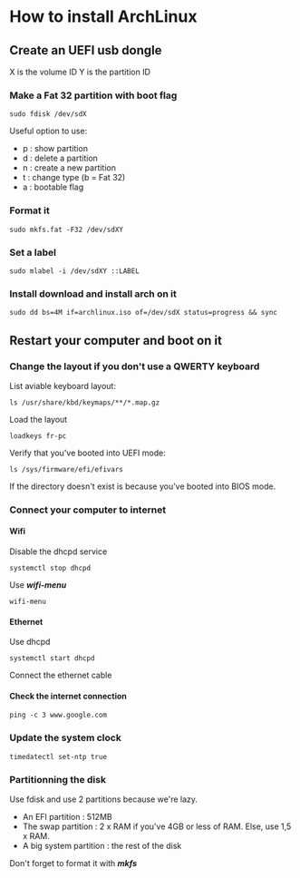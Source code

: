 # How to install ArchLinux

## Create an UEFI usb dongle

X is the volume ID
Y is the partition ID

### Make a Fat 32 partition with boot flag

    sudo fdisk /dev/sdX

Useful option to use:
- p : show partition
- d : delete a partition
- n : create a new partition
- t : change type (b = Fat 32)
- a : bootable flag

### Format it

    sudo mkfs.fat -F32 /dev/sdXY

### Set a label

    sudo mlabel -i /dev/sdXY ::LABEL

### Install download and install arch on it

    sudo dd bs=4M if=archlinux.iso of=/dev/sdX status=progress && sync

## Restart your computer and boot on it

### Change the layout if you don't use a QWERTY keyboard

List aviable keyboard layout:

    ls /usr/share/kbd/keymaps/**/*.map.gz

Load the layout

    loadkeys fr-pc

Verify that you've booted into UEFI mode:

    ls /sys/firmware/efi/efivars

If the directory doesn't exist is because you've booted into BIOS mode.

### Connect your computer to internet

#### Wifi

Disable the dhcpd service

    systemctl stop dhcpd

Use ***wifi-menu***

    wifi-menu

#### Ethernet

Use dhcpd

    systemctl start dhcpd

Connect the ethernet cable

#### Check the internet connection

    ping -c 3 www.google.com

### Update the system clock

    timedatectl set-ntp true

### Partitionning the disk

Use fdisk and use 2 partitions because we're lazy.

- An EFI partition : 512MB
- The swap partition : 2 x RAM if you've 4GB or less of RAM. Else, use 1,5 x RAM.
- A big system partition : the rest of the disk

Don't forget to format it with ***mkfs***


